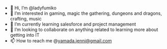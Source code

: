 - 👋 Hi, I’m @ladyfumiko
- 👀 I’m interested in gaming, magic the gathering, dungeons and dragons, crafting, music 
- 🌱 I’m currently learning salesforce and project management
- 💞️ I’m looking to collaborate on anything related to learning more about getting into IT
- 📫 How to reach me @yamada.jenni@gmail.com

<!---
ladyfumiko/ladyfumiko is a ✨ special ✨ repository because its `README.md` (this file) appears on your GitHub profile.
You can click the Preview link to take a look at your changes.
--->
